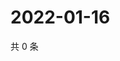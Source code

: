 # 2022-01-16

共 0 条

<!-- BEGIN WEIBO -->
<!-- 最后更新时间 Sun Jan 16 2022 11:12:13 GMT+0800 (China Standard Time) -->

<!-- END WEIBO -->

